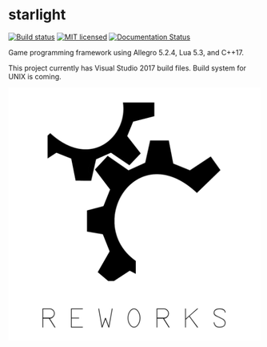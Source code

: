 # starlight
[![Build status](https://ci.appveyor.com/api/projects/status/ac0ec6gtxl7776y5?svg=true)](https://ci.appveyor.com/project/reworks/starlight)
[![MIT licensed](https://img.shields.io/badge/license-MIT-blue.svg)](./LICENSE.md)
[![Documentation Status](https://readthedocs.org/projects/starlight/badge/?version=latest)](https://starlight.readthedocs.io/en/latest/?badge=latest)

Game programming framework using Allegro 5.2.4, Lua 5.3, and C++17.

This project currently has Visual Studio 2017 build files. Build system for UNIX is coming.

![starlight](logo.png?raw=true "starlight")